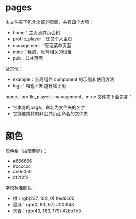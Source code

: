 # pages

本文件夹下包含全部的页面，共有四个大项：
+ home：主页及其页面树
+ profile_player：球员个人主页
+ management：管理菜单页面
+ mine：我的，账号相关的设置
+ pub：公共页面

及其他：
+ example：全局组件 component 的示例和使用方法
+ logs：咱也不知道有啥子用

home、profile_player、management、mine 文件夹下会包含：
+ 它本身的page，命名为文件夹的名字
+ 它能够跳转的非公共页面命名的文件夹


# 颜色
灰色系（由暗至亮）：
+ #666666
+ #cccccc
+ #e0e0e0
+ #f2f2f2

学校标准颜色：
+ 橙：rgb(237, 108, 0) #ed6c00
+ 墨绿：rgb(0, 63, 67) #003f43
+ 天青：rgb(43, 183, 179) #2bb7b3